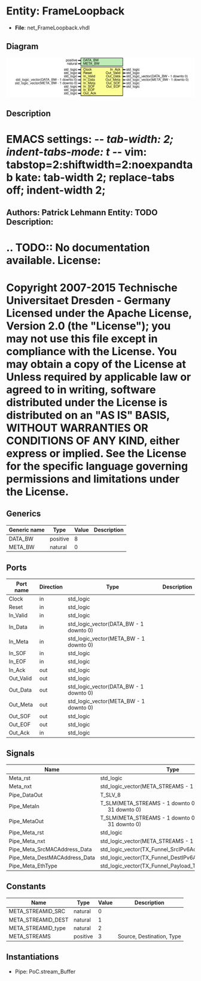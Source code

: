 # Entity: FrameLoopback

- **File**: net_FrameLoopback.vhdl
## Diagram

![Diagram](net_FrameLoopback.svg "Diagram")
## Description

EMACS settings: -*-  tab-width: 2; indent-tabs-mode: t -*-
vim: tabstop=2:shiftwidth=2:noexpandtab
kate: tab-width 2; replace-tabs off; indent-width 2;
=============================================================================
Authors:				 	Patrick Lehmann
Entity:				 	TODO
Description:
-------------------------------------
.. TODO:: No documentation available.
License:
=============================================================================
Copyright 2007-2015 Technische Universitaet Dresden - Germany
Licensed under the Apache License, Version 2.0 (the "License");
you may not use this file except in compliance with the License.
You may obtain a copy of the License at
Unless required by applicable law or agreed to in writing, software
distributed under the License is distributed on an "AS IS" BASIS,
WITHOUT WARRANTIES OR CONDITIONS OF ANY KIND, either express or implied.
See the License for the specific language governing permissions and
limitations under the License.
=============================================================================
## Generics

| Generic name | Type     | Value | Description |
| ------------ | -------- | ----- | ----------- |
| DATA_BW      | positive | 8     |             |
| META_BW      | natural  | 0     |             |
## Ports

| Port name | Direction | Type                                   | Description |
| --------- | --------- | -------------------------------------- | ----------- |
| Clock     | in        | std_logic                              |             |
| Reset     | in        | std_logic                              |             |
| In_Valid  | in        | std_logic                              |             |
| In_Data   | in        | std_logic_vector(DATA_BW - 1 downto 0) |             |
| In_Meta   | in        | std_logic_vector(META_BW - 1 downto 0) |             |
| In_SOF    | in        | std_logic                              |             |
| In_EOF    | in        | std_logic                              |             |
| In_Ack    | out       | std_logic                              |             |
| Out_Valid | out       | std_logic                              |             |
| Out_Data  | out       | std_logic_vector(DATA_BW - 1 downto 0) |             |
| Out_Meta  | out       | std_logic_vector(META_BW - 1 downto 0) |             |
| Out_SOF   | out       | std_logic                              |             |
| Out_EOF   | out       | std_logic                              |             |
| Out_Ack   | in        | std_logic                              |             |
## Signals

| Name                          | Type                                                                              | Description |
| ----------------------------- | --------------------------------------------------------------------------------- | ----------- |
| Meta_rst                      | std_logic                                                                         |             |
| Meta_nxt                      | std_logic_vector(META_STREAMS - 1 downto 0)                                       |             |
| Pipe_DataOut                  | T_SLV_8                                                                           |             |
| Pipe_MetaIn                   | T_SLM(META_STREAMS - 1 downto 0,<br><span style="padding-left:20px"> 31 downto 0) |             |
| Pipe_MetaOut                  | T_SLM(META_STREAMS - 1 downto 0,<br><span style="padding-left:20px"> 31 downto 0) |             |
| Pipe_Meta_rst                 | std_logic                                                                         |             |
| Pipe_Meta_nxt                 | std_logic_vector(META_STREAMS - 1 downto 0)                                       |             |
| Pipe_Meta_SrcMACAddress_Data  | std_logic_vector(TX_Funnel_SrcIPv6Address_Data'range)                             |             |
| Pipe_Meta_DestMACAddress_Data | std_logic_vector(TX_Funnel_DestIPv6Address_Data'range)                            |             |
| Pipe_Meta_EthType             | std_logic_vector(TX_Funnel_Payload_Type'range)                                    |             |
## Constants

| Name               | Type     | Value | Description               |
| ------------------ | -------- | ----- | ------------------------- |
| META_STREAMID_SRC  | natural  |  0    |                           |
| META_STREAMID_DEST | natural  |  1    |                           |
| META_STREAMID_type | natural  |  2    |                           |
| META_STREAMS       | positive |  3    | Source, Destination, Type |
## Instantiations

- Pipe: PoC.stream_Buffer

